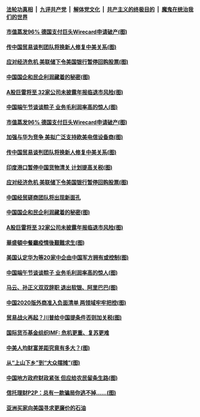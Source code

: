 

####  [法轮功真相](../../../../basic/blob/master/README.md?t=06270631) &nbsp;|&nbsp; [九评共产党](../../../../9ping.md/blob/master/README.md?t=06270631) &nbsp;|&nbsp; [解体党文化](../../../../jtdwh.md/blob/master/README.md?t=06270631)  &nbsp;|&nbsp; [共产主义的终极目的](../../../../gczydzjmd.md/blob/master/README.md?t=06270631) &nbsp;|&nbsp; [魔鬼在统治我们的世界](../../../../mgztzwmdsj.md/blob/master/README.md?t=06270631) 

#### [市值蒸发96% 德国支付巨头Wirecard申请破产(图)](../pages/p5/937805.md?t=06270631) 

#### [传中国贸易谈判团队将换新人修复中美关系(图)](../pages/p5/937793.md?t=06270631) 

#### [应对经济危机 美联储下令美国银行暂停回购股票(图)](../pages/p5/937760.md?t=06270631) 

#### [中国国企和民企利润藏着的秘密(图)](../pages/p5/937711.md?t=06270631) 

#### [A股巨雷将至 32家公司未披露年报临退市风险(图)](../pages/p5/937727.md?t=06270631) 

#### [中国端午节谈谈粽子 业务毛利润率高的惊人(图)](../pages/p5/937695.md?t=06270631) 

#### [市值蒸发96% 德国支付巨头Wirecard申请破产(图)](../pages/p5/937805.md?t=06270631) 

#### [加强与华为竞争 美拟广泛支持欧美电信设备商(图)](../pages/p5/937802.md?t=06270631) 

#### [传中国贸易谈判团队将换新人修复中美关系(图)](../pages/p5/937793.md?t=06270631) 

#### [印度港口暂停中国货物清关 计划提高关税(图)](../pages/p5/937779.md?t=06270631) 

#### [应对经济危机 美联储下令美国银行暂停回购股票(图)](../pages/p5/937760.md?t=06270631) 

#### [中国经贸磋商团队将出现新面孔](../pages/p5/937736.md?t=06270631) 

#### [中国国企和民企利润藏着的秘密(图)](../pages/p5/937711.md?t=06270631) 

#### [A股巨雷将至 32家公司未披露年报临退市风险(图)](../pages/p5/937727.md?t=06270631) 

#### [華盛頓中餐廳疫情後艱難求生(图)](../pages/p5/937726.md?t=06270631) 

#### [美国认定华为等20家中企由中国军方拥有或控制(图)](../pages/p5/937724.md?t=06270631) 

#### [中国端午节谈谈粽子 业务毛利润率高的惊人(图)](../pages/p5/937695.md?t=06270631) 

#### [马云、孙正义双双辞职 退出软银、阿里巴巴(图)](../pages/p5/937690.md?t=06270631) 

#### [中国2020版外商准入负面清单 两领域牢牢把控(图)](../pages/p5/937687.md?t=06270631) 

#### [贸易战火再起？川普给中国提条件否则加关税(图)](../pages/p5/937682.md?t=06270631) 

#### [国际货币基金组织IMF: 危机更重、复苏更难](../pages/p5/937676.md?t=06270631) 

#### [中美人均财富差距究竟有多大？(图)](../pages/p5/937633.md?t=06270631) 

#### [从“上山下乡”到“大众摆摊”(图)](../pages/p5/937620.md?t=06270631) 

#### [中国地方政府财政紧张 但应给农民留条生路(图)](../pages/p5/937593.md?t=06270631) 

#### [信托理财P2P：总有一款骗局你逃不掉……(图)](../pages/p5/937618.md?t=06270631) 

#### [亚洲买家向美国寻求更廉价的石油](../pages/p5/937608.md?t=06270631) 

